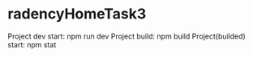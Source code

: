 # radencyHomeTask3
Project dev start: npm run dev
Project build: npm build
Project(builded) start: npm stat
